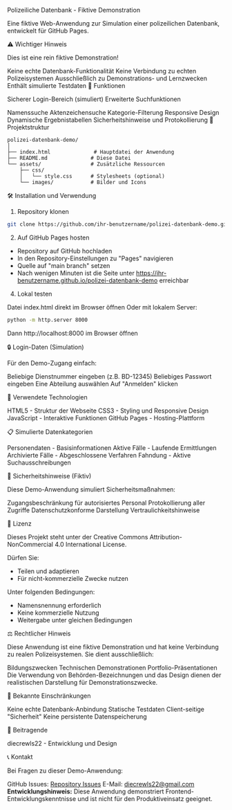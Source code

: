 Polizeiliche Datenbank - Fiktive Demonstration

Eine fiktive Web-Anwendung zur Simulation einer polizeilichen Datenbank, entwickelt für GitHub Pages.

⚠️ Wichtiger Hinweis

Dies ist eine rein fiktive Demonstration!

Keine echte Datenbank-Funktionalität
Keine Verbindung zu echten Polizeisystemen
Ausschließlich zu Demonstrations- und Lernzwecken
Enthält simulierte Testdaten
🚀 Funktionen

Sicherer Login-Bereich (simuliert)
Erweiterte Suchfunktionen

Namenssuche
Aktenzeichensuche
Kategorie-Filterung
Responsive Design
Dynamische Ergebnistabellen
Sicherheitshinweise und Protokollierung
📁 Projektstruktur
```text
polizei-datenbank-demo/
│
├── index.html              # Hauptdatei der Anwendung
├── README.md              # Diese Datei
└── assets/                # Zusätzliche Ressourcen
    ├── css/
    │   └── style.css      # Stylesheets (optional)
    └── images/            # Bilder und Icons
```
🛠️ Installation und Verwendung
1. Repository klonen
```bash
git clone https://github.com/ihr-benutzername/polizei-datenbank-demo.git
```
2. Auf GitHub Pages hosten

- Repository auf GitHub hochladen
- In den Repository-Einstellungen zu "Pages" navigieren
- Quelle auf "main branch" setzen
- Nach wenigen Minuten ist die Seite unter https://ihr-benutzername.github.io/polizei-datenbank-demo erreichbar

4. Lokal testen

Datei index.html direkt im Browser öffnen
Oder mit lokalem Server:
```bash
python -m http.server 8000
```
Dann http://localhost:8000 im Browser öffnen

🔒 Login-Daten (Simulation)

Für den Demo-Zugang einfach:

Beliebige Dienstnummer eingeben (z.B. BD-12345)
Beliebiges Passwort eingeben
Eine Abteilung auswählen
Auf "Anmelden" klicken

🎯 Verwendete Technologien

HTML5 - Struktur der Webseite
CSS3 - Styling und Responsive Design
JavaScript - Interaktive Funktionen
GitHub Pages - Hosting-Plattform

📋 Simulierte Datenkategorien

Personendaten - Basisinformationen
Aktive Fälle - Laufende Ermittlungen
Archivierte Fälle - Abgeschlossene Verfahren
Fahndung - Aktive Suchausschreibungen

🔐 Sicherheitshinweise (Fiktiv)

Diese Demo-Anwendung simuliert Sicherheitsmaßnahmen:

Zugangsbeschränkung für autorisiertes Personal
Protokollierung aller Zugriffe
Datenschutzkonforme Darstellung
Vertraulichkeitshinweise

📄 Lizenz

Dieses Projekt steht unter der Creative Commons Attribution-NonCommercial 4.0 International License.

Dürfen Sie:

- Teilen und adaptieren
- Für nicht-kommerzielle Zwecke nutzen

Unter folgenden Bedingungen:

- Namensnennung erforderlich
- Keine kommerzielle Nutzung
- Weitergabe unter gleichen Bedingungen

⚖️ Rechtlicher Hinweis

Diese Anwendung ist eine fiktive Demonstration und hat keine Verbindung zu realen Polizeisystemen. Sie dient ausschließlich:

Bildungszwecken
Technischen Demonstrationen
Portfolio-Präsentationen
Die Verwendung von Behörden-Bezeichnungen und das Design dienen der realistischen Darstellung für Demonstrationszwecke.

🐛 Bekannte Einschränkungen

Keine echte Datenbank-Anbindung
Statische Testdaten
Client-seitige "Sicherheit"
Keine persistente Datenspeicherung

🤝 Beitragende

diecrewls22 - Entwicklung und Design

📞 Kontakt

Bei Fragen zu dieser Demo-Anwendung:

GitHub Issues: [Repository Issues](https://github.com/diecrewls22-dev/polizeiliche-datenbank/issues)
E-Mail: diecrewls22@gmail.com
**Entwicklungshinweis:** Diese Anwendung demonstriert Frontend-Entwicklungskenntnisse und ist nicht für den Produktiveinsatz geeignet.

